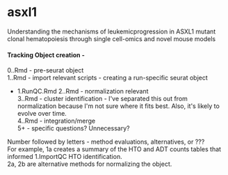 # asxl1
Understanding the mechanisms of leukemicprogression in ASXL1 mutant clonal hematopoiesis through single cell-omics and novel mouse models

#### Tracking Object creation -  
0.<filename>.Rmd - pre-seurat object   
1.<fn>.Rmd - import relevant scripts - creating a run-specific seurat object   
   * 1.RunQC.Rmd
2.<fn>.Rmd - normalization relevant   
3.<fn>.Rmd - cluster identification - I've separated this out from normalization because I'm not sure where it fits best. Also, it's likely to evolve over time.   
4.<fn>.Rmd - integration/merge   
5+ - specific questions? Unnecessary?   
   
Number followed by letters - method evaluations, alternatives, or ???      
For example, 1a creates a summary of the HTO and ADT counts tables that informed 1.ImportQC HTO identification.     
2a, 2b are alternative methods for normalizing the object.   
